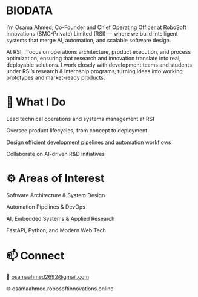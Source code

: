 # BIODATA
I’m Osama Ahmed, Co-Founder and Chief Operating Officer at RoboSoft Innovations (SMC-Private) Limited (RSI) — where we build intelligent systems that merge AI, automation, and scalable software design.

At RSI, I focus on operations architecture, product execution, and process optimization, ensuring that research and innovation translate into real, deployable solutions. I work closely with development teams and students under RSI’s research & internship programs, turning ideas into working prototypes and market-ready products.

# 🔧 What I Do

Lead technical operations and systems management at RSI

Oversee product lifecycles, from concept to deployment

Design efficient development pipelines and automation workflows

Collaborate on AI-driven R&D initiatives

# ⚙️ Areas of Interest

Software Architecture & System Design

Automation Pipelines & DevOps

AI, Embedded Systems & Applied Research

FastAPI, Python, and Modern Web Tech

# 📫 Connect

📧 osamaahmed2692@gmail.com

🌐 osamaahmed.robosoftinnovations.online
<!--
**OsamaAhmed-engr/OsamaAhmed-engr** is a ✨ _special_ ✨ repository because its `README.md` (this file) appears on your GitHub profile.

Here are some ideas to get you started:

- 🔭 I’m currently working on ...
- 🌱 I’m currently learning ...
- 👯 I’m looking to collaborate on ...
- 🤔 I’m looking for help with ...
- 💬 Ask me about ...
- 📫 How to reach me: ...
- 😄 Pronouns: ...
- ⚡ Fun fact: ...
-->
